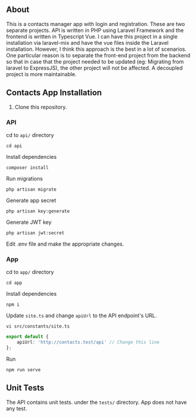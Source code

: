 ## About

This is a contacts manager app with login and registration. These are two separate projects. API is written in PHP using Laravel Framework and the frontend is written in Typescript Vue. I can have this project in a single installation via laravel-mix and have the vue files inside the Laravel installation. However, I think this approach is the best in a lot of scenarios. One particular reason is to separate the front-end project from the backend so that in case that the project needed to be updated (eg: Migrating from laravel to ExpressJS), the other project will not be affected. A decoupled project is more maintainable.

## Contacts App Installation

1. Clone this repository.

### API

cd to `api/` directory

```
cd api
```

Install dependencies

```
composer install
```

Run migrations

```
php artisan migrate
```

Generate app secret

```
php artisan key:generate
```

Generate JWT key

```
php artisan jwt:secret
```

Edit .env file and make the appropriate changes.

### App

cd to `app/` directory

```
cd app
```

Install dependencies

```
npm i
```

Update `site.ts` and change `apiUrl` to the API endpoint's URL.

```
vi src/constants/site.ts
```

```Typescript
export default {
    apiUrl: 'http://contacts.test/api' // Change this line
};
```

Run

```
npm run serve
```

## Unit Tests

The API contains unit tests. under the `tests/` directory. App does not have any test.
